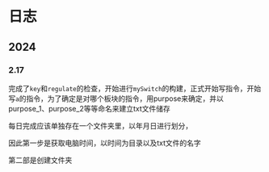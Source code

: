 # 日志

## 2024

### 2.17

完成了`key`和`regulate`的检查，开始进行`mySwitch`的构建，正式开始写指令，开始写`a`的指令，为了确定是对哪个板块的指令，用purpose来确定，并以purpose_1、purpose_2等等命名来建立txt文件储存

每日完成应该单独存在一个文件夹里，以年月日进行划分，

因此第一步是获取电脑时间，以时间为目录以及txt文件的名字

第二部是创建文件夹

